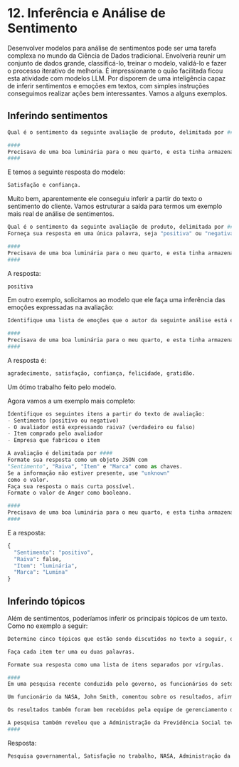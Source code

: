 # 12. Inferência e Análise de Sentimento

Desenvolver modelos para análise de sentimentos pode ser uma tarefa complexa no mundo da Ciência de Dados tradicional. Envolveria reunir um conjunto de dados grande, classificá-lo, treinar o modelo, validá-lo e fazer o processo iterativo de melhoria. É impressionante o quão facilitada ficou esta atividade com modelos LLM. Por disporem de uma inteligência capaz de inferir sentimentos e emoções em textos, com simples instruções conseguimos realizar ações bem interessantes. Vamos a alguns exemplos.

## Inferindo sentimentos

```python
Qual é o sentimento da seguinte avaliação de produto, delimitada por #### ?

####
Precisava de uma boa luminária para o meu quarto, e esta tinha armazenamento adicional e um preço não muito alto. Recebi rapidamente. A corda da nossa luminária quebrou durante o transporte e a empresa prontamente enviou uma nova. Chegou em poucos dias também. Foi fácil de montar. Tive uma peça faltando, então entrei em contato com o suporte deles e eles rapidamente me enviaram a peça que faltava! A Lumina me parece ser uma ótima empresa que se preocupa com seus clientes e produtos!!
####
```

E temos a seguinte resposta do modelo:

```python
Satisfação e confiança.
```

Muito bem, aparentemente ele conseguiu inferir a partir do texto o sentimento do cliente. Vamos estruturar a saída para termos um exemplo mais real de análise de sentimentos.

```python
Qual é o sentimento da seguinte avaliação de produto, delimitada por #### ?
Forneça sua resposta em uma única palavra, seja "positiva" ou "negativa".

####
Precisava de uma boa luminária para o meu quarto, e esta tinha armazenamento adicional e um preço não muito alto. Recebi rapidamente. A corda da nossa luminária quebrou durante o transporte e a empresa prontamente enviou uma nova. Chegou em poucos dias também. Foi fácil de montar. Tive uma peça faltando, então entrei em contato com o suporte deles e eles rapidamente me enviaram a peça que faltava! A Lumina me parece ser uma ótima empresa que se preocupa com seus clientes e produtos!!
####
```

A resposta:

```python
positiva
```

Em outro exemplo, solicitamos ao modelo que ele faça uma inferência das emoções expressadas na avaliação:

```python
Identifique uma lista de emoções que o autor da seguinte análise está expressando. Inclua não mais que cinco itens na lista. Formate sua resposta como uma lista de palavras em minúsculas separadas por vírgulas.

####
Precisava de uma boa luminária para o meu quarto, e esta tinha armazenamento adicional e um preço não muito alto. Recebi rapidamente. A corda da nossa luminária quebrou durante o transporte e a empresa prontamente enviou uma nova. Chegou em poucos dias também. Foi fácil de montar. Tive uma peça faltando, então entrei em contato com o suporte deles e eles rapidamente me enviaram a peça que faltava! A Lumina me parece ser uma ótima empresa que se preocupa com seus clientes e produtos!!
####
```

A resposta é:

```python
agradecimento, satisfação, confiança, felicidade, gratidão.
```

Um ótimo trabalho feito pelo modelo.

Agora vamos a um exemplo mais completo:

```python
Identifique os seguintes itens a partir do texto de avaliação:
- Sentimento (positivo ou negativo)
- O avaliador está expressando raiva? (verdadeiro ou falso)
- Item comprado pelo avaliador
- Empresa que fabricou o item

A avaliação é delimitada por ####
Formate sua resposta como um objeto JSON com
"Sentimento", "Raiva", "Item" e "Marca" como as chaves.
Se a informação não estiver presente, use "unknown"
como o valor.
Faça sua resposta o mais curta possível.
Formate o valor de Anger como booleano.

####
Precisava de uma boa luminária para o meu quarto, e esta tinha armazenamento adicional e um preço não muito alto. Recebi rapidamente. A corda da nossa luminária quebrou durante o transporte e a empresa prontamente enviou uma nova. Chegou em poucos dias também. Foi fácil de montar. Tive uma peça faltando, então entrei em contato com o suporte deles e eles rapidamente me enviaram a peça que faltava! A Lumina me parece ser uma ótima empresa que se preocupa com seus clientes e produtos!!
####

```

E a resposta:

```python
{
  "Sentimento": "positivo",
  "Raiva": false,
  "Item": "luminária",
  "Marca": "Lumina"
}
```

## Inferindo tópicos

Além de sentimentos, poderíamos inferir os principais tópicos de um texto. Como no exemplo a seguir:

```python
Determine cinco tópicos que estão sendo discutidos no texto a seguir, que é delimitado por ####

Faça cada item ter uma ou duas palavras.

Formate sua resposta como uma lista de itens separados por vírgulas.

####
Em uma pesquisa recente conduzida pelo governo, os funcionários do setor público foram solicitados a avaliar seu nível de satisfação com o departamento em que trabalham. Os resultados revelaram que a NASA foi o departamento mais popular, com uma taxa de satisfação de 95%.

Um funcionário da NASA, John Smith, comentou sobre os resultados, afirmando: "Não estou surpreso que a NASA tenha se destacado. É um ótimo lugar para trabalhar, com pessoas incríveis e oportunidades incríveis. Tenho orgulho de fazer parte de uma organização tão inovadora."

Os resultados também foram bem recebidos pela equipe de gerenciamento da NASA, com o diretor Tom Johnson afirmando: "Estamos emocionados ao saber que nossos funcionários estão satisfeitos com seu trabalho na NASA. Temos uma equipe talentosa e dedicada que trabalha incansavelmente para alcançar nossos objetivos, e é fantástico ver que seu trabalho árduo está dando frutos."

A pesquisa também revelou que a Administração da Previdência Social teve a menor pontuação de satisfação, com apenas 45% dos funcionários indicando que estavam satisfeitos com seus empregos. O governo se comprometeu a abordar as preocupações levantadas pelos funcionários na pesquisa e trabalhar para melhorar a satisfação no trabalho em todos os departamentos
####
```

Resposta:

```python
Pesquisa governamental, Satisfação no trabalho, NASA, Administração da Previdência Social, Melhoria contínua
```